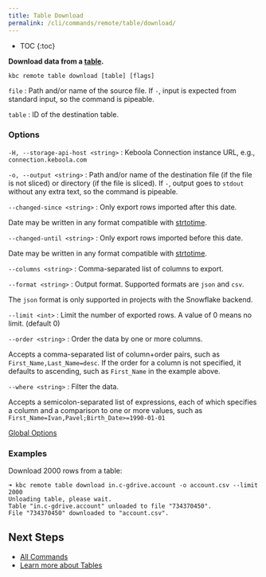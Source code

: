 ```yaml
---
title: Table Download
permalink: /cli/commands/remote/table/download/
---
```


* TOC
{:toc}

**Download data from a [table](https://help.keboola.com/storage/tables/).**

```
kbc remote table download [table] [flags]
```

`file`
: Path and/or name of the source file. If `-`, input is expected from standard input, so the command is pipeable.

`table`
: ID of the destination table.

### Options

`-H, --storage-api-host <string>`
: Keboola Connection instance URL, e.g., `connection.keboola.com`

`-o, --output <string>`
: Path and/or name of the destination file (if the file is not sliced) or directory (if the file is sliced). If `-`, output goes to `stdout` without any extra text, so the command is pipeable.

`--changed-since <string>`
: Only export rows imported after this date.

  Date may be written in any format compatible with [strtotime](https://www.php.net/manual/en/function.strtotime.php).

`--changed-until <string>`
: Only export rows imported before this date.

  Date may be written in any format compatible with [strtotime](https://www.php.net/manual/en/function.strtotime.php).

`--columns <string>`
: Comma-separated list of columns to export.

`--format <string>`
: Output format. Supported formats are `json` and `csv`.

  The `json` format is only supported in projects with the Snowflake backend.

`--limit <int>`
: Limit the number of exported rows. A value of 0 means no limit. (default 0)

`--order <string>`
: Order the data by one or more columns.

  Accepts a comma-separated list of column+order pairs, such as `First_Name,Last_Name=desc`.
  If the order for a column is not specified, it defaults to ascending, such as `First_Name` in the example above.

`--where <string>`
: Filter the data.

  Accepts a semicolon-separated list of expressions, each of which specifies a column and a comparison to one or more values, such as `First_Name=Ivan,Pavel;Birth_Date>=1990-01-01`


[Global Options](/cli/commands/#global-options)

### Examples

Download 2000 rows from a table:
```
➜ kbc remote table download in.c-gdrive.account -o account.csv --limit 2000
Unloading table, please wait.
Table "in.c-gdrive.account" unloaded to file "734370450".
File "734370450" downloaded to "account.csv".
```

## Next Steps

- [All Commands](/cli/commands/)
- [Learn more about Tables](https://help.keboola.com/storage/tables/)
